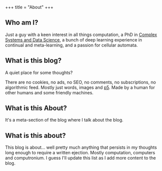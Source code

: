 +++
title = "About"
+++

## Who am I?

Just a guy with a keen interest in all things computation, a PhD in [Complex Systems and Data Science](https://vermontcomplexsystems.org/education/phd/), a bunch of deep learning experience in continual and meta-learning, and a passion for cellular automata.

## What is this blog?
A quiet place for some thoughts?  

There are no cookies, no ads, no SEO, no comments, no subscriptions, no algorithmic feed.  Mostly just words, images and [p5](https://p5js.org/). Made by a human for other humans and some friendly machines.

## What is this About?
It's a meta-section of the blog where I talk about the blog.

## What is this about?
This blog is about... well pretty much anything that persists in my thoughts long enough to require a written ejection. Mostly computation, computers and computronium. I guess I'll update this list as I add more content to the blog. 